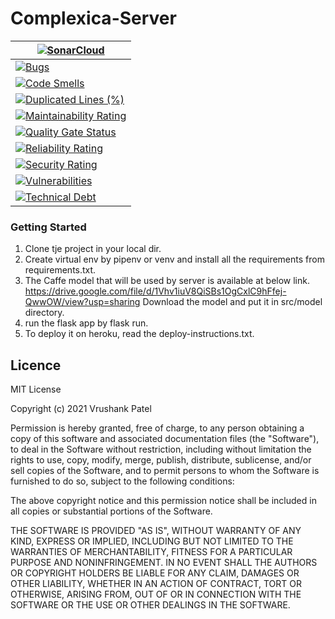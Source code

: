 # Complexica-Server

|[![SonarCloud](https://sonarcloud.io/images/project_badges/sonarcloud-black.svg)](https://sonarcloud.io/summary/new_code?id=VrushankPatel_Complexica-Server)|
|------------ |
|[![Bugs](https://sonarcloud.io/api/project_badges/measure?project=VrushankPatel_Complexica-Server&metric=bugs)](https://sonarcloud.io/summary/new_code?id=VrushankPatel_Complexica-Server)|
|[![Code Smells](https://sonarcloud.io/api/project_badges/measure?project=VrushankPatel_Complexica-Server&metric=code_smells)](https://sonarcloud.io/summary/new_code?id=VrushankPatel_Complexica-Server)|
|[![Duplicated Lines (%)](https://sonarcloud.io/api/project_badges/measure?project=VrushankPatel_Complexica-Server&metric=duplicated_lines_density)](https://sonarcloud.io/summary/new_code?id=VrushankPatel_Complexica-Server)|
|[![Maintainability Rating](https://sonarcloud.io/api/project_badges/measure?project=VrushankPatel_Complexica-Server&metric=sqale_rating)](https://sonarcloud.io/summary/new_code?id=VrushankPatel_Complexica-Server)|
|[![Quality Gate Status](https://sonarcloud.io/api/project_badges/measure?project=VrushankPatel_Complexica-Server&metric=alert_status)](https://sonarcloud.io/summary/new_code?id=VrushankPatel_Complexica-Server)|
|[![Reliability Rating](https://sonarcloud.io/api/project_badges/measure?project=VrushankPatel_Complexica-Server&metric=reliability_rating)](https://sonarcloud.io/summary/new_code?id=VrushankPatel_Complexica-Server)|
|[![Security Rating](https://sonarcloud.io/api/project_badges/measure?project=VrushankPatel_Complexica-Server&metric=security_rating)](https://sonarcloud.io/summary/new_code?id=VrushankPatel_Complexica-Server)|
|[![Vulnerabilities](https://sonarcloud.io/api/project_badges/measure?project=VrushankPatel_Complexica-Server&metric=vulnerabilities)](https://sonarcloud.io/summary/new_code?id=VrushankPatel_Complexica-Server)|
|[![Technical Debt](https://sonarcloud.io/api/project_badges/measure?project=VrushankPatel_Complexica-Server&metric=sqale_index)](https://sonarcloud.io/summary/new_code?id=VrushankPatel_Complexica-Server)|


### Getting Started

1. Clone tje project in your local dir.
2. Create virtual env by pipenv or venv and install all the requirements from requirements.txt.
3. The Caffe model that will be used by server is available at below link.
https://drive.google.com/file/d/1Vhv1iuV8QiSBs1OgCxlC9hFfej-QwwOW/view?usp=sharing
Download the model and put it in src/model directory.
4. run the flask app by flask run.
5. To deploy it on heroku, read the deploy-instructions.txt.

Licence
-------
MIT License

Copyright (c) 2021 Vrushank Patel

Permission is hereby granted, free of charge, to any person obtaining a copy
of this software and associated documentation files (the "Software"), to deal
in the Software without restriction, including without limitation the rights
to use, copy, modify, merge, publish, distribute, sublicense, and/or sell
copies of the Software, and to permit persons to whom the Software is
furnished to do so, subject to the following conditions:

The above copyright notice and this permission notice shall be included in all
copies or substantial portions of the Software.

THE SOFTWARE IS PROVIDED "AS IS", WITHOUT WARRANTY OF ANY KIND, EXPRESS OR
IMPLIED, INCLUDING BUT NOT LIMITED TO THE WARRANTIES OF MERCHANTABILITY,
FITNESS FOR A PARTICULAR PURPOSE AND NONINFRINGEMENT. IN NO EVENT SHALL THE
AUTHORS OR COPYRIGHT HOLDERS BE LIABLE FOR ANY CLAIM, DAMAGES OR OTHER
LIABILITY, WHETHER IN AN ACTION OF CONTRACT, TORT OR OTHERWISE, ARISING FROM,
OUT OF OR IN CONNECTION WITH THE SOFTWARE OR THE USE OR OTHER DEALINGS IN THE
SOFTWARE.





